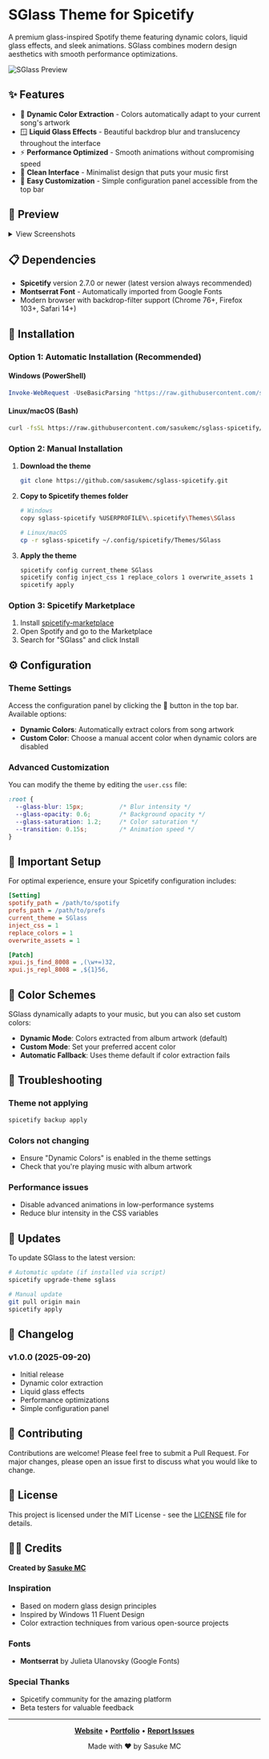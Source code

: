 # SGlass Theme for Spicetify

A premium glass-inspired Spotify theme featuring dynamic colors, liquid glass effects, and sleek animations. SGlass combines modern design aesthetics with smooth performance optimizations.

![SGlass Preview](preview/theme.png)

## ✨ Features

- 🎨 **Dynamic Color Extraction** - Colors automatically adapt to your current song's artwork
- 🪟 **Liquid Glass Effects** - Beautiful backdrop blur and translucency throughout the interface
- ⚡ **Performance Optimized** - Smooth animations without compromising speed
- 🎵 **Clean Interface** - Minimalist design that puts your music first
- 🔧 **Easy Customization** - Simple configuration panel accessible from the top bar

## 📸 Preview

<details>
<summary>View Screenshots</summary>

### Main Interface
![Main Interface](preview/theme.png)

### Configuration Panel
![Configuration](preview/config.png)

</details>

## 📋 Dependencies

- **Spicetify** version 2.7.0 or newer (latest version always recommended)
- **Montserrat Font** - Automatically imported from Google Fonts
- Modern browser with backdrop-filter support (Chrome 76+, Firefox 103+, Safari 14+)

## 🚀 Installation

### Option 1: Automatic Installation (Recommended)

#### Windows (PowerShell)
```powershell
Invoke-WebRequest -UseBasicParsing "https://raw.githubusercontent.com/sasukemc/sglass-spicetify/main/install.ps1" | Invoke-Expression
```

#### Linux/macOS (Bash)
```bash
curl -fsSL https://raw.githubusercontent.com/sasukemc/sglass-spicetify/main/install.sh | sh
```

### Option 2: Manual Installation

1. **Download the theme**
   ```bash
   git clone https://github.com/sasukemc/sglass-spicetify.git
   ```

2. **Copy to Spicetify themes folder**
   ```bash
   # Windows
   copy sglass-spicetify %USERPROFILE%\.spicetify\Themes\SGlass
   
   # Linux/macOS
   cp -r sglass-spicetify ~/.config/spicetify/Themes/SGlass
   ```

3. **Apply the theme**
   ```bash
   spicetify config current_theme SGlass
   spicetify config inject_css 1 replace_colors 1 overwrite_assets 1
   spicetify apply
   ```

### Option 3: Spicetify Marketplace

1. Install [spicetify-marketplace](https://github.com/spicetify/spicetify-marketplace)
2. Open Spotify and go to the Marketplace
3. Search for "SGlass" and click Install

## ⚙️ Configuration

### Theme Settings

Access the configuration panel by clicking the 🎨 button in the top bar. Available options:

- **Dynamic Colors**: Automatically extract colors from song artwork
- **Custom Color**: Choose a manual accent color when dynamic colors are disabled

### Advanced Customization

You can modify the theme by editing the `user.css` file:

```css
:root {
  --glass-blur: 15px;          /* Blur intensity */
  --glass-opacity: 0.6;        /* Background opacity */
  --glass-saturation: 1.2;     /* Color saturation */
  --transition: 0.15s;         /* Animation speed */
}
```

## 🔧 Important Setup

For optimal experience, ensure your Spicetify configuration includes:

```ini
[Setting]
spotify_path = /path/to/spotify
prefs_path = /path/to/prefs
current_theme = SGlass
inject_css = 1
replace_colors = 1
overwrite_assets = 1

[Patch]
xpui.js_find_8008 = ,(\w+=)32,
xpui.js_repl_8008 = ,${1}56,
```

## 🎨 Color Schemes

SGlass dynamically adapts to your music, but you can also set custom colors:

- **Dynamic Mode**: Colors extracted from album artwork (default)
- **Custom Mode**: Set your preferred accent color
- **Automatic Fallback**: Uses theme default if color extraction fails

## 🐛 Troubleshooting

### Theme not applying
```bash
spicetify backup apply
```

### Colors not changing
- Ensure "Dynamic Colors" is enabled in the theme settings
- Check that you're playing music with album artwork

### Performance issues
- Disable advanced animations in low-performance systems
- Reduce blur intensity in the CSS variables

## 🔄 Updates

To update SGlass to the latest version:

```bash
# Automatic update (if installed via script)
spicetify upgrade-theme sglass

# Manual update
git pull origin main
spicetify apply
```

## 📝 Changelog

### v1.0.0 (2025-09-20)
- Initial release
- Dynamic color extraction
- Liquid glass effects
- Performance optimizations
- Simple configuration panel

## 🤝 Contributing

Contributions are welcome! Please feel free to submit a Pull Request. For major changes, please open an issue first to discuss what you would like to change.

## 📄 License

This project is licensed under the MIT License - see the [LICENSE](LICENSE) file for details.

## 👨‍💻 Credits

**Created by [Sasuke MC](https://sasukemc.com)**

### Inspiration
- Based on modern glass design principles
- Inspired by Windows 11 Fluent Design
- Color extraction techniques from various open-source projects

### Fonts
- **Montserrat** by Julieta Ulanovsky (Google Fonts)

### Special Thanks
- Spicetify community for the amazing platform
- Beta testers for valuable feedback

---

<div align="center">

**[Website](https://sasukemc.com)** • **[Portfolio](https://sasukemc.com)** • **[Report Issues](https://github.com/sasukemc/sglass-spicetify/issues)**

Made with ❤️ by Sasuke MC

</div>